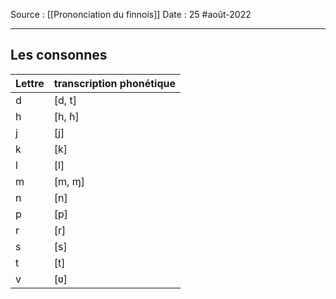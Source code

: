 Source : [[Prononciation du finnois]]
Date : 25 #août-2022
***

## Les consonnes
| Lettre | transcription phonétique |
| ------ | ------------------------ |
| d      | [d, t]                   |
| h      | [h, ɦ]                   |
| j      | [j]                      |
| k      | [k]                      |
| l      | [l]                      |
| m      | [m, ɱ]                   |
| n      | [n]                      |
| p      | [p]                      |
| r      | [r]                      |
| s      | [s]                      |
| t      | [t]                      |
| v      | [ʋ]                      |